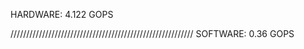 HARDWARE:
4.122 GOPS


//////////////////////////////////////////////////////////
SOFTWARE:
0.36 GOPS
